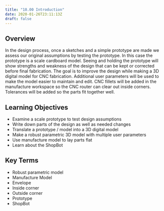 ```yaml
---
title: "10.00 Introduction"
date: 2020-01-26T23:11:13Z
draft: false
---
```


## Overview

In the design process, once a sketches and a simple prototype are made we assess our original assumptions by testing the prototype. In this case the prototype is a scale cardboard model. Seeing and holding the prototype will show strengths and weakness of the design that can be kept or corrected before final fabrication. The goal is to improve the design while making a 3D digital model for CNC fabrication. Additional user parameters will be used to make the model easier to maintain and edit. CNC fillets will be added in the manufacture workspace so the CNC router can clear out inside corners. Tolerances will be added so the parts fit together well.

## Learning Objectives

- Examine a scale prototype to test design assumptions
- Write down parts of the design as well as needed changes
- Translate a prototype / model into a 3D digital model
- Make a robust parametric 3D model with multiple user parameters
- Use manufacture model to lay parts flat
- Learn about the ShopBot

## Key Terms

- Robust parametric model
- Manufacture Model
- Envelope
- Inside corner
- Outside corner
- Prototype
- ShopBot
